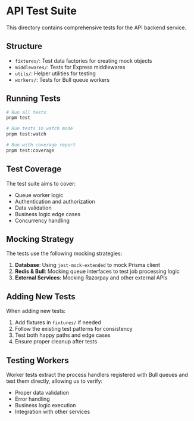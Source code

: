 # API Test Suite

This directory contains comprehensive tests for the API backend service.

## Structure

- `fixtures/`: Test data factories for creating mock objects
- `middlewares/`: Tests for Express middlewares
- `utils/`: Helper utilities for testing
- `workers/`: Tests for Bull queue workers

## Running Tests

```bash
# Run all tests
pnpm test

# Run tests in watch mode
pnpm test:watch

# Run with coverage report
pnpm test:coverage
```

## Test Coverage

The test suite aims to cover:

- Queue worker logic
- Authentication and authorization
- Data validation
- Business logic edge cases
- Concurrency handling

## Mocking Strategy

The tests use the following mocking strategies:

1. **Database**: Using `jest-mock-extended` to mock Prisma client
2. **Redis & Bull**: Mocking queue interfaces to test job processing logic
3. **External Services**: Mocking Razorpay and other external APIs

## Adding New Tests

When adding new tests:

1. Add fixtures in `fixtures/` if needed
2. Follow the existing test patterns for consistency
3. Test both happy paths and edge cases
4. Ensure proper cleanup after tests

## Testing Workers

Worker tests extract the process handlers registered with Bull queues and test them directly, allowing us to verify:

- Proper data validation
- Error handling
- Business logic execution
- Integration with other services
